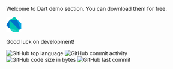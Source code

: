 <h align="center">Welcome to Dart demo section. You can download them for free.</h>
<p align="left"> <a href="https://dart.dev" target="_blank" rel="noreferrer"> <img src="https://raw.githubusercontent.com/devicons/devicon/master/icons/dart/dart-original.svg" alt="java" width="40" height="40"/> </a> </p>
<h align="center">Good luck on development!</h>

![GitHub top language](https://img.shields.io/github/languages/top/ThreadedDev/Dart-demo-software)
![GitHub commit activity](https://img.shields.io/github/commit-activity/ThreadedDev/Dart-demo-software)
![GitHub code size in bytes](https://img.shields.io/github/languages/code-size/ThreadedDev/Dart-demo-software)
![GitHub last commit](https://img.shields.io/github/last-commit/ThreadedDev/Dart-demo-software)
